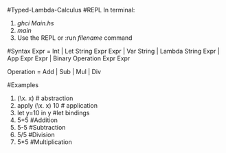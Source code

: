 #Typed-Lambda-Calculus
#REPL
In terminal:
1. *ghci Main.hs*
2. *main*
3. Use the REPL or :run *filename* command

#Syntax
Expr = Int
     | Let String Expr Expr
     | Var String
     | Lambda String Expr
     | App Expr Expr
     | Binary Operation Expr Expr
     
Operation = Add
          | Sub
          | Mul
          | Div
          
#Examples
1. (\x. x) # abstraction
2. apply (\x. x) 10 # application
3. let y=10 in y #let bindings
4. 5+5 #Addition
5. 5-5 #Subtraction
6. 5/5 #Division
7. 5*5 #Multiplication
